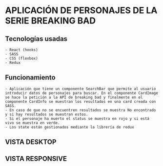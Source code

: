 # APLICACIÓN DE PERSONAJES DE LA SERIE BREAKING BAD

## Tecnologías usadas
    - React (hooks)
    - SASS
    - CSS (flexbox)
    - Redux

## Funcionamiento
    - Aplicación que tiene un componente SearchBar que permite al usuario introducir datos de personajes para buscar. En el componente CardImage se hace la petición a la API de breaking bad y finalmente en el componente CardInfo se muestran los resultados en una card creada con SASS. 
    - En caso de que no se encuentren resultados se muestra No encontrado y si hay resultados se muestran estos.
    - Si el personaje ha muerto el status se muestra en rojo y si está vivo se muestra en verde.
    - Los state están gestionados mediante la librería de redux

## VISTA DESKTOP


## VISTA RESPONSIVE